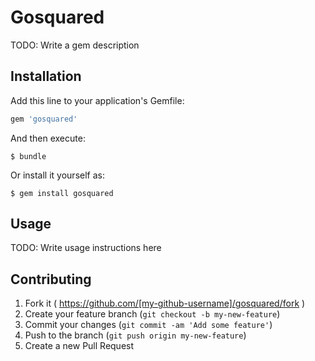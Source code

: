 # Gosquared

TODO: Write a gem description

## Installation

Add this line to your application's Gemfile:

```ruby
gem 'gosquared'
```

And then execute:

    $ bundle

Or install it yourself as:

    $ gem install gosquared

## Usage

TODO: Write usage instructions here

## Contributing

1. Fork it ( https://github.com/[my-github-username]/gosquared/fork )
2. Create your feature branch (`git checkout -b my-new-feature`)
3. Commit your changes (`git commit -am 'Add some feature'`)
4. Push to the branch (`git push origin my-new-feature`)
5. Create a new Pull Request
